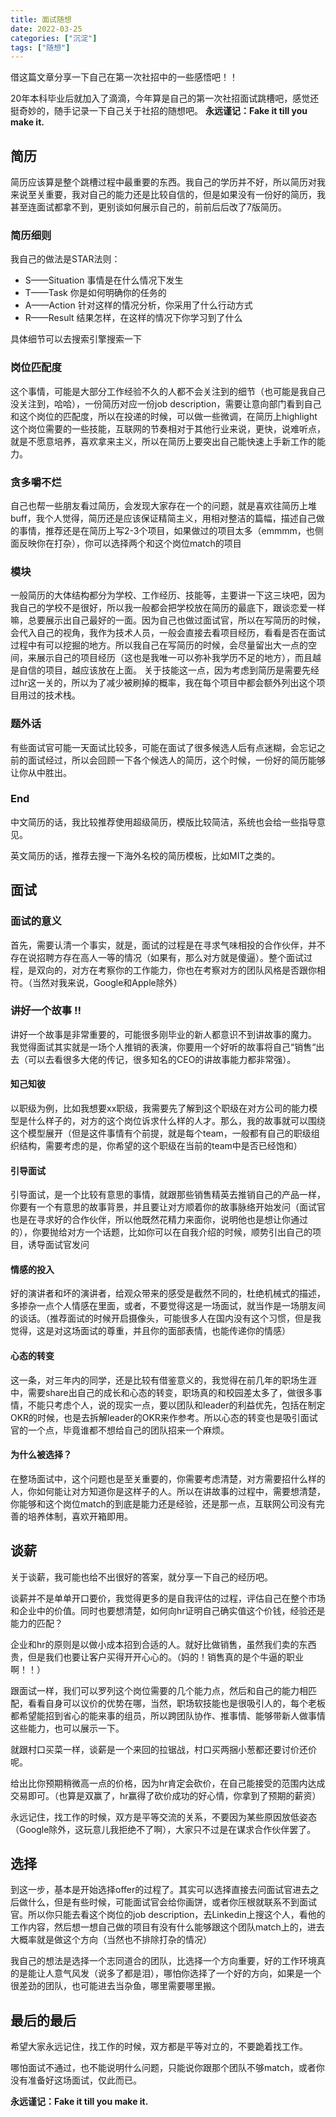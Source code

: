 ```yaml
---
title: 面试随想
date: 2022-03-25
categories: ["沉淀"]
tags: ["随想"]
---
```

借这篇文章分享一下自己在第一次社招中的一些感悟吧！！
<!--more-->

20年本科毕业后就加入了滴滴，今年算是自己的第一次社招面试跳槽吧，感觉还挺奇妙的，随手记录一下自己关于社招的随想吧。
**永远谨记：Fake it till you make it.**

## 简历

简历应该算是整个跳槽过程中最重要的东西。我自己的学历并不好，所以简历对我来说至关重要，我对自己的能力还是比较自信的，但是如果没有一份好的简历，我甚至连面试都拿不到，更别谈如何展示自己的，前前后后改了7版简历。

### 简历细则

我自己的做法是STAR法则：

- S——Situation 事情是在什么情况下发生
- T——Task 你是如何明确你的任务的
- A——Action 针对这样的情况分析，你采用了什么行动方式
- R——Result 结果怎样，在这样的情况下你学习到了什么

具体细节可以去搜索引擎搜索一下

### 岗位匹配度

这个事情，可能是大部分工作经验不久的人都不会关注到的细节（也可能是我自己没关注到，哈哈），一份简历对应一份job description，需要让意向部门看到自己和这个岗位的匹配度，所以在投递的时候，可以做一些微调，在简历上highlight这个岗位需要的一些技能，互联网的节奏相对于其他行业来说，更快，说难听点，就是不愿意培养，喜欢拿来主义，所以在简历上要突出自己能快速上手新工作的能力。

### 贪多嚼不烂

自己也帮一些朋友看过简历，会发现大家存在一个的问题，就是喜欢往简历上堆buff，我个人觉得，简历还是应该保证精简主义，用相对整洁的篇幅，描述自己做的事情，推荐还是在简历上写2-3个项目，如果做过的项目太多（emmmm，也侧面反映你在打杂），你可以选择两个和这个岗位match的项目

### 模块

一般简历的大体结构都分为学校、工作经历、技能等，主要讲一下这三块吧，因为我自己的学校不是很好，所以我一般都会把学校放在简历的最底下，跟谈恋爱一样嘛，总要展示出自己最好的一面。因为自己也做过面试官，所以在写简历的时候，会代入自己的视角，我作为技术人员，一般会直接去看项目经历，看看是否在面试过程中有可以挖掘的地方。所以我自己在写简历的时候，会尽量留出大一点的空间，来展示自己的项目经历（这也是我唯一可以弥补我学历不足的地方），而且越是自信的项目，越应该放在上面。
关于技能这一点，因为考虑到简历是需要先经过hr这一关的，所以为了减少被刷掉的概率，我在每个项目中都会额外列出这个项目用过的技术栈。

### 题外话

有些面试官可能一天面试比较多，可能在面试了很多候选人后有点迷糊，会忘记之前的面试经过，所以会回顾一下各个候选人的简历，这个时候，一份好的简历能够让你从中胜出。

### End

中文简历的话，我比较推荐使用超级简历，模版比较简洁，系统也会给一些指导意见。

英文简历的话，推荐去搜一下海外名校的简历模板，比如MIT之类的。

## 面试

### 面试的意义

首先，需要认清一个事实，就是，面试的过程是在寻求气味相投的合作伙伴，并不存在说招聘方存在高人一等的情况（如果有，那么对方就是傻逼）。整个面试过程，是双向的，对方在考察你的工作能力，你也在考察对方的团队风格是否跟你相符。（当然对我来说，Google和Apple除外）

### 讲好一个故事 ‼️

讲好一个故事是非常重要的，可能很多刚毕业的新人都意识不到讲故事的魔力。
我觉得面试其实就是一场个人推销的表演，你要用一个好听的故事将自己“销售“出去（可以去看很多大佬的传记，很多知名的CEO的讲故事能力都非常强）。

#### 知己知彼

以职级为例，比如我想要xx职级，我需要先了解到这个职级在对方公司的能力模型是什么样子的，对方的这个岗位诉求什么样的人才。那么，我的故事就可以围绕这个模型展开（但是这件事情有个前提，就是每个team，一般都有自己的职级组织结构，需要考虑的是，你希望的这个职级在当前的team中是否已经饱和）

#### 引导面试

引导面试，是一个比较有意思的事情，就跟那些销售精英去推销自己的产品一样，你要有一个有意思的故事背景，并且要让对方顺着你的故事脉络开始发问（面试官也是在寻求好的合作伙伴，所以他既然花精力来面你，说明他也是想让你通过的），你要抛给对方一个话题，比如你可以在自我介绍的时候，顺势引出自己的项目，诱导面试官发问

#### 情感的投入

好的演讲者和坏的演讲者，给观众带来的感受是截然不同的，杜绝机械式的描述，多掺杂一点个人情感在里面，或者，不要觉得这是一场面试，就当作是一场朋友间的谈话。（推荐面试的时候开启摄像头，可能很多人在国内没有这个习惯，但是我觉得，这是对这场面试的尊重，并且你的面部表情，也能传递你的情感）

#### 心态的转变

这一条，对三年内的同学，还是比较有借鉴意义的，我觉得在前几年的职场生涯中，需要share出自己的成长和心态的转变，职场真的和校园差太多了，做很多事情，不能只考虑个人，说的现实一点，要以团队和leader的利益优先，包括在制定OKR的时候，也是去拆解leader的OKR来作参考。所以心态的转变也是吸引面试官的一个点，毕竟谁都不想给自己的团队招来一个麻烦。

#### 为什么被选择？

在整场面试中，这个问题也是至关重要的，你需要考虑清楚，对方需要招什么样的人，你如何能让对方知道你是这样子的人。所以在讲故事的过程中，需要想清楚，你能够和这个岗位match的到底是能力还是经验，还是那一点，互联网公司没有完善的培养体制，喜欢开箱即用。

## 谈薪

关于谈薪，我可能也给不出很好的答案，就分享一下自己的经历吧。

谈薪并不是单单开口要价，我觉得更多的是自我评估的过程，评估自己在整个市场和企业中的价值。同时也要想清楚，如何向hr证明自己确实值这个价钱，经验还是能力的匹配？

企业和hr的原则是以做小成本招到合适的人。就好比做销售，虽然我们卖的东西贵，但是我们也要让客户买得开开心心的。（妈的！销售真的是个牛逼的职业啊！！）

跟面试一样，我们可以罗列这个岗位需要的几个能力点，然后和自己的能力相匹配，看看自身可以议价的优势在哪，当然，职场软技能也是很吸引人的，每个老板都希望能招到省心的能来事的组员，所以跨团队协作、推事情、能够带新人做事情这些能力，也可以展示一下。

就跟村口买菜一样，谈薪是一个来回的拉锯战，村口买两捆小葱都还要讨价还价呢。

给出比你预期稍微高一点的价格，因为hr肯定会砍价，在自己能接受的范围内达成交易即可。（也算是双赢了，hr赢得了砍价成功的好心情，你拿到了预期的薪资）

永远记住，找工作的时候，双方是平等交流的关系，不要因为某些原因放低姿态（Google除外，这玩意儿我拒绝不了啊），大家只不过是在谋求合作伙伴罢了。

## 选择

到这一步，基本是开始选择offer的过程了。其实可以选择直接去问面试官进去之后做什么，但是有些时候，可能面试官会给你画饼，或者你压根就联系不到面试官。所以你只能去看这个岗位的job description，去Linkedin上搜这个人，看他的工作内容，然后想一想自己做的项目有没有什么能够跟这个团队match上的，进去大概率就是做这个方向（当然也不排除打杂的情况）

我自己的想法是选择一个志同道合的团队，比选择一个方向重要，好的工作环境真的是能让人意气风发（说多了都是泪），哪怕你选择了一个好的方向，如果是一个很差劲的团队，也可能进去当杂鱼，哪里需要哪里搬。

## 最后的最后

希望大家永远记住，找工作的时候，双方都是平等对立的，不要跪着找工作。

哪怕面试不通过，也不能说明什么问题，只能说你跟那个团队不够match，或者你没有准备好这场面试，仅此而已。

**永远谨记：Fake it till you make it.**
